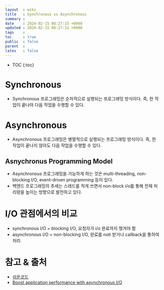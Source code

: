 ```yaml
---
layout  : wiki
title   : Synchronous vs Asynchronous 
summary : 
date    : 2024-02-15 08:27:15 +0900
updated : 2024-02-15 08:27:31 +0900
tags    : 
toc     : true
public  : false
parent  : 
latex   : false
---
```

* TOC
{:toc}


# Synchronous
- Synchronous 프로그래밍은 순차적으로 실행되는 프로그래밍 방식이다. 즉, 한 작업이 끝나야 다음 작업을 수행할 수 있다. 

# Asynchronous
- Asynchronous 프로그래밍은 병렬적으로 실행되는 프로그래밍 방식이다. 즉, 한 작업이 끝나지 않아도 다음 작업을 수행할 수 있다. 

## Asnychronus Programming Model
- Asynchronous 프로그래밍을 가능하게 하는 것은 multi-threading, non-blocking I/O, event-driven programming 등이 있다.
- 백엔드 프로그래밍의 추세는 스레드를 적게 쓰면서 non-block i/o를 통해 전체 처리량을 높이는 방향으로 발전하고 있다.

# I/O 관점에서의 비교
- synchronous I/O = blocking I/O, 요청자가 i/o 완료까지 챙겨야 함
- asynchronous I/O = non-blocking I/O, 완료를 noti 받거나 callback을 통하여 처리

# 참고 & 출처
- [쉬운코드](https://www.youtube.com/@ez.)
- [Boost application performance with asynchronous I/O](https://www.ibm.com/developerworks/library/l-async/)